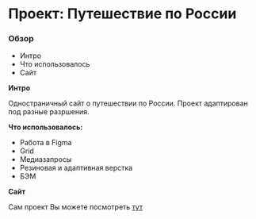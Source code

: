 # Проект: Путешествие по России

### Обзор
* Интро
* Что использовалось
* Сайт

**Интро**

Одностраничный сайт о путешествии по России. 
Проект адаптирован под разные разршения.

**Что использовалось:**

* Работа в Figma
* Grid
* Медиазапросы
* Резиновая и адаптивная верстка
* БЭМ

**Сайт**

Сам проект Вы можете посмотреть [тут](https://ebk475.github.io/russian-travel/index.html)
